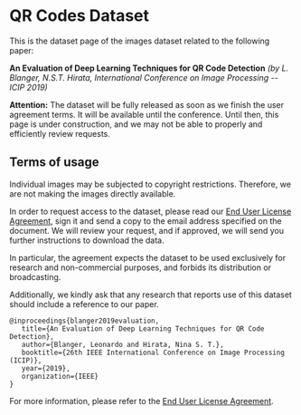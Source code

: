 # QR Codes Dataset

This is the dataset page of the images dataset related to the following paper:

**An Evaluation of Deep Learning Techniques for QR Code Detection**
*(by L. Blanger, N.S.T. Hirata, International Conference on Image Processing -- ICIP 2019)*

**Attention:** The dataset will be fully released as soon as we finish the user agreement terms. It will be available until the conference. Until then, this page is under construction, and we may not be able to properly and efficiently review requests.

## Terms of usage

Individual images may be subjected to copyright restrictions. Therefore, we are not making the images directly available.

In order to request access to the dataset, please read our [End User License Agreement](https://github.com/ImageU/QR_codes_dataset/blob/master/qr_codes_eula.pdf), sign it and send a copy to the email address specified on the document.
We will review your request, and if approved, we will send you further instructions to download the data.

In particular, the agreement expects the dataset to be used exclusively for research and non-commercial purposes, and forbids its distribution or broadcasting.

Additionally, we kindly ask that any research that reports use of this dataset should include a reference to our paper.

```
@inproceedings{blanger2019evaluation,
   title={An Evaluation of Deep Learning Techniques for QR Code Detection},
   author={Blanger, Leonardo and Hirata, Nina S. T.},
   booktitle={26th IEEE International Conference on Image Processing (ICIP)},
   year={2019},
   organization={IEEE}
}
```

For more information, please refer to the [End User License Agreement](https://github.com/ImageU/QR_codes_dataset/blob/master/qr_codes_eula.pdf).
